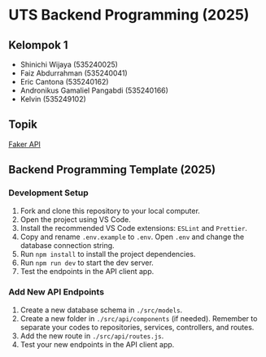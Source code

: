 # UTS Backend Programming (2025)

## Kelompok 1

- Shinichi Wijaya (535240025)
- Faiz Abdurrahman (535240041)
- Eric Cantona (535240162)
- Andronikus Gamaliel Pangabdi (535240166)
- Kelvin (535249102)

## Topik

[Faker API](https://fakerapi.it/)

## Backend Programming Template (2025)

### Development Setup

1. Fork and clone this repository to your local computer.
2. Open the project using VS Code.
3. Install the recommended VS Code extensions: `ESLint` and `Prettier`.
4. Copy and rename `.env.example` to `.env`. Open `.env` and change the database connection string.
5. Run `npm install` to install the project dependencies.
6. Run `npm run dev` to start the dev server.
7. Test the endpoints in the API client app.

### Add New API Endpoints

1. Create a new database schema in `./src/models`.
2. Create a new folder in `./src/api/components` (if needed). Remember to separate your codes to repositories, services, controllers, and routes.
3. Add the new route in `./src/api/routes.js`.
4. Test your new endpoints in the API client app.
